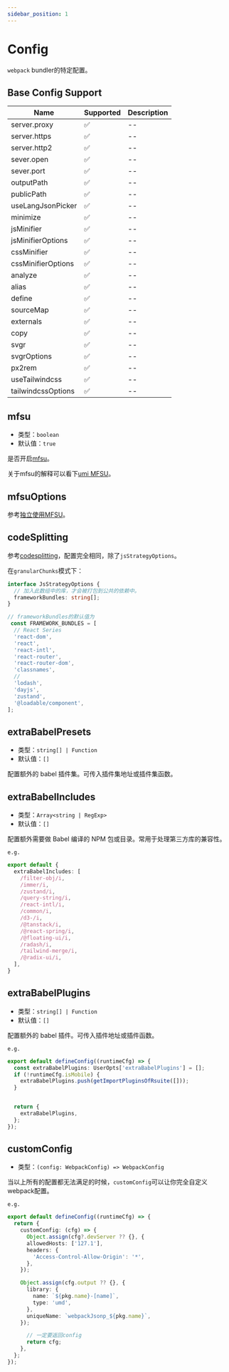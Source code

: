 ```yaml
---
sidebar_position: 1
---
```


# Config

`webpack` bundler的特定配置。

## Base Config Support

| Name               | Supported | Description |
| ------------------ | --------- | ----------- |
| server.proxy       | ✅         | --          |
| server.https       | ✅         | --          |
| server.http2       | ✅         | --          |
| sever.open         | ✅         | --          |
| sever.port         | ✅         | --          |
| outputPath         | ✅         | --          |
| publicPath         | ✅         | --          |
| useLangJsonPicker  | ✅         | --          |
| minimize           | ✅         | --          |
| jsMinifier         | ✅         | --          |
| jsMinifierOptions  | ✅         | --          |
| cssMinifier        | ✅         | --          |
| cssMinifierOptions | ✅         | --          |
| analyze            | ✅         | --          |
| alias              | ✅         | --          |
| define             | ✅         | --          |
| sourceMap          | ✅         | --          |
| externals          | ✅         | --          |
| copy               | ✅         | --          |
| svgr               | ✅         | --          |
| svgrOptions        | ✅         | --          |
| px2rem             | ✅         | --          |
| useTailwindcss     | ✅         | --          |
| tailwindcssOptions | ✅         | --          |

## mfsu

- 类型：`boolean`
- 默认值：`true`

是否开启[mfsu](https://module-federation.github.io/)。

关于mfsu的解释可以看下[umi MFSU](https://umijs.org/docs/guides/mfsu#mfsu)。

## mfsuOptions

参考[独立使用MFSU](https://umijs.org/blog/mfsu-independent-usage)。

## codeSplitting

参考[codesplitting](https://umijs.org/docs/docs/3.0/api/config#codesplitting)，配置完全相同，除了`jsStrategyOptions`。

在`granularChunks`模式下：

```ts
interface JsStrategyOptions {
  // 加入此数组中的库，才会被打包到公共的依赖中。
  frameworkBundles: string[];
}

// frameworkBundles的默认值为
 const FRAMEWORK_BUNDLES = [
  // React Series
  'react-dom',
  'react',
  'react-intl',
  'react-router',
  'react-router-dom',
  'classnames',
  //
  'lodash',
  'dayjs',
  'zustand',
  '@loadable/component',
];
```

## extraBabelPresets

- 类型：`string[] | Function`
- 默认值：`[]`

配置额外的 babel 插件集。可传入插件集地址或插件集函数。

## extraBabelIncludes

- 类型：`Array<string | RegExp>`
- 默认值：`[]`

配置额外需要做 Babel 编译的 NPM 包或目录。常用于处理第三方库的兼容性。

`e.g.`

```ts
export default {
  extraBabelIncludes: [
    /filter-obj/i,
    /immer/i,
    /zustand/i,
    /query-string/i,
    /react-intl/i,
    /common/i,
    /d3-/i,
    /@tanstack/i,
    /@react-spring/i,
    /@floating-ui/i,
    /radash/i,
    /tailwind-merge/i,
    /@radix-ui/i,
  ],
}
```

## extraBabelPlugins

- 类型：`string[] | Function`
- 默认值：`[]`

配置额外的 babel 插件。可传入插件地址或插件函数。

`e.g.`

```ts
export default defineConfig((runtimeCfg) => {
  const extraBabelPlugins: UserOpts['extraBabelPlugins'] = [];
  if (!runtimeCfg.isMobile) {
    extraBabelPlugins.push(getImportPluginsOfRsuite([]));
  }


  return {
    extraBabelPlugins,
  };
});
```

## customConfig

- 类型：`(config: WebpackConfig) => WebpackConfig`

当以上所有的配置都无法满足的时候，`customConfig`可以让你完全自定义webpack配置。

`e.g.`

```ts
export default defineConfig((runtimeCfg) => {
  return {
    customConfig: (cfg) => {
      Object.assign(cfg?.devServer ?? {}, {
      allowedHosts: ['127.1'],
      headers: {
        'Access-Control-Allow-Origin': '*',
      },
    });

    Object.assign(cfg.output ?? {}, {
      library: {
        name: `${pkg.name}-[name]`,
        type: 'umd',
      },
      uniqueName: `webpackJsonp_${pkg.name}`,
    });

      // 一定要返回config
      return cfg;
    },
  };
});
```
